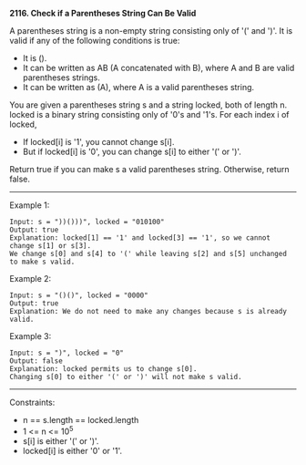**2116. Check if a Parentheses String Can Be Valid**

A parentheses string is a non-empty string consisting only of '(' and ')'. It is valid if any of the following conditions is true:

- It is ().
- It can be written as AB (A concatenated with B), where A and B are valid parentheses strings.
- It can be written as (A), where A is a valid parentheses string.

You are given a parentheses string s and a string locked, both of length n. locked is a binary string consisting only of '0's and '1's. For each index i of locked,

- If locked[i] is '1', you cannot change s[i].
- But if locked[i] is '0', you can change s[i] to either '(' or ')'.

Return true if you can make s a valid parentheses string. Otherwise, return false.

*** 

Example 1:
```
Input: s = "))()))", locked = "010100"
Output: true
Explanation: locked[1] == '1' and locked[3] == '1', so we cannot change s[1] or s[3].
We change s[0] and s[4] to '(' while leaving s[2] and s[5] unchanged to make s valid.
```

Example 2:
```
Input: s = "()()", locked = "0000"
Output: true
Explanation: We do not need to make any changes because s is already valid.
```
Example 3:
```
Input: s = ")", locked = "0"
Output: false
Explanation: locked permits us to change s[0]. 
Changing s[0] to either '(' or ')' will not make s valid.
```
***
Constraints:

- n == s.length == locked.length
- 1 <= n <= 10<sup>5</sup>
- s[i] is either '(' or ')'.
- locked[i] is either '0' or '1'.